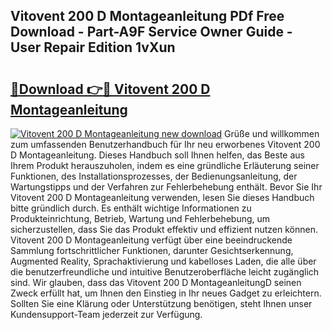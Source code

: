 ## Vitovent 200 D Montageanleitung PDf Free Download - Part-A9F Service Owner Guide - User Repair Edition 1vXun

# <h2><a href="http://df7ws0.blite.top/?on=Vitovent+200+D+Montageanleitung">🔗Download 👉🔴 Vitovent 200 D Montageanleitung</a></h2>

[![Vitovent 200 D Montageanleitung new download](https://i.imgur.com/lujVjoI.png)](http://df7ws0.blite.top/?on=Vitovent+200+D+Montageanleitung)
Grüße und willkommen zum umfassenden Benutzerhandbuch für Ihr neu erworbenes Vitovent 200 D Montageanleitung. Dieses Handbuch soll Ihnen helfen, das Beste aus Ihrem Produkt herauszuholen, indem es eine gründliche Erläuterung seiner Funktionen, des Installationsprozesses, der Bedienungsanleitung, der Wartungstipps und der Verfahren zur Fehlerbehebung enthält. Bevor Sie Ihr Vitovent 200 D Montageanleitung verwenden, lesen Sie dieses Handbuch bitte gründlich durch. Es enthält wichtige Informationen zu Produkteinrichtung, Betrieb, Wartung und Fehlerbehebung, um sicherzustellen, dass Sie das Produkt effektiv und effizient nutzen können. Vitovent 200 D Montageanleitung verfügt über eine beeindruckende Sammlung fortschrittlicher Funktionen, darunter Gesichtserkennung, Augmented Reality, Sprachaktivierung und kabelloses Laden, die alle über die benutzerfreundliche und intuitive Benutzeroberfläche leicht zugänglich sind. Wir glauben, dass das Vitovent 200 D MontageanleitungD seinen Zweck erfüllt hat, um Ihnen den Einstieg in Ihr neues Gadget zu erleichtern. Sollten Sie eine Klärung oder Unterstützung benötigen, steht Ihnen unser Kundensupport-Team jederzeit zur Verfügung.
